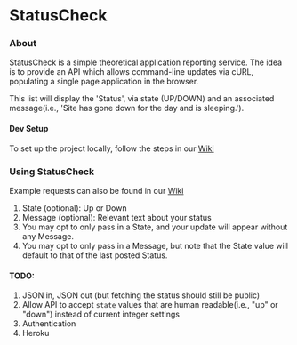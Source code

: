 # StatusCheck

### About

StatusCheck is a simple theoretical application reporting service. The idea is to provide an API which allows command-line updates via cURL, populating a single page application in the browser.

This list will display the 'Status', via state (UP/DOWN) and an associated message(i.e., 'Site has gone down for the day and is sleeping.').

#### Dev Setup
To set up the project locally, follow the steps in our [Wiki](https://github.com/sarahjschultz/StatusCheck/wiki)

### Using StatusCheck
Example requests can also be found in our [Wiki](https://github.com/sarahjschultz/StatusCheck/wiki/Sample-Requests)

1. State (optional): Up or Down
2. Message (optional): Relevant text about your status
3. You may opt to only pass in a State, and your update will appear without any Message.
4. You may opt to only pass in a Message, but note that the State value will default to that of the last posted Status.

#### TODO:
1. JSON in, JSON out (but fetching the status should still be public)
2. Allow API to accept `state` values that are human readable(i.e., "up" or "down") instead of current integer settings
3. Authentication
4. Heroku
